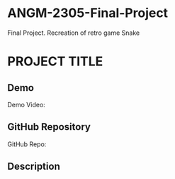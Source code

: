 # ANGM-2305-Final-Project
Final Project. Recreation of retro game Snake

# PROJECT TITLE

## Demo
Demo Video: <URL>

## GitHub Repository
GitHub Repo: <URL>

## Description
